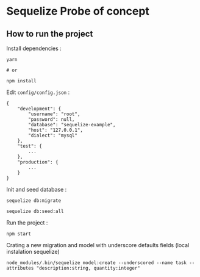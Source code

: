 # Sequelize Probe of concept


## How to run the project

Install dependencies :

```
yarn

# or

npm install
```

Edit `config/config.json` :

```
{
    "development": {
        "username": "root",
        "password": null,
        "database": "sequelize-example",
        "host": "127.0.0.1",
        "dialect": "mysql"
    },
    "test": {
        ...
    },
    "production": {
        ...
    }
}
```

Init and seed database :

```
sequelize db:migrate

sequelize db:seed:all

```

Run the project :

```
npm start

```
Crating a new migration and model with underscore defaults fields (local instalation sequelize)

```
node_modules/.bin/sequelize model:create --underscored --name task --attributes "description:string, quantity:integer"
